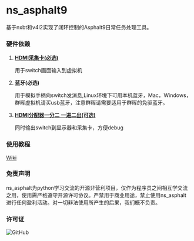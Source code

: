 # ns_asphalt9 

基于nxbt和v4l2实现了闭环控制的Asphalt9日常任务处理工具。


### 硬件依赖
    
1. **[HDMI采集卡(必选)](https://u.jd.com/bizS2eh)** 
   
   用于switch画面输入到虚拟机

2. **蓝牙(必选)**
   
   用于模拟手柄向switch发消息,Linux环境下可用本机蓝牙，Mac，Windows，群晖虚拟机请买usb蓝牙，注意群晖请需要适用于群晖的免驱蓝牙。

3. **[HDMI分配器一分二 一进二出(可选)](https://u.jd.com/bqzn2Ek )** 
   
   同时输出switch到显示器和采集卡，方便debug


### 使用教程

[Wiki](https://github.com/codehai/ns_asphalt9/wiki)


### 免责声明

ns_asphalt为python学习交流的开源非营利项目，仅作为程序员之间相互学交流之用，使用需严格遵守开源许可协议。严禁用于商业用途，禁止使用ns_asphalt进行任何盈利活动。对一切非法使用所产生的后果，我们概不负责。


### 许可证

![GitHub](https://img.shields.io/github/license/codehai/ns_asphalt9.svg)
